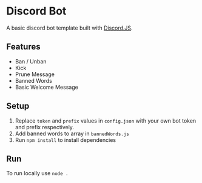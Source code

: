 # Discord Bot
A basic discord bot template built with [Discord.JS](https://discord.js.org/#/).

## Features
*  Ban / Unban
*  Kick
*  Prune Message
*  Banned Words
*  Basic Welcome Message

## Setup
1. Replace `token` and `prefix` values in `config.json` with your own bot token and prefix respectively.
2. Add banned words to array in `bannedWords.js`
3. Run `npm install` to install dependencies

## Run
To run locally use `node .`
